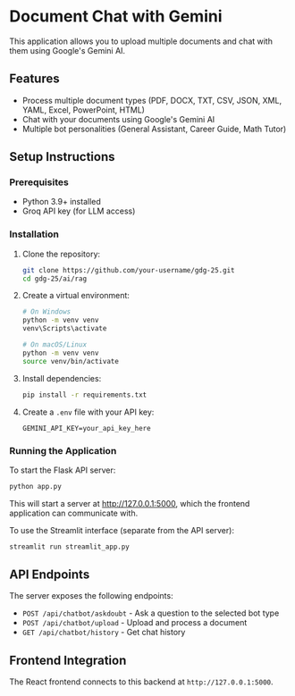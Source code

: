 # Document Chat with Gemini

This application allows you to upload multiple documents and chat with them using Google's Gemini AI.

## Features

- Process multiple document types (PDF, DOCX, TXT, CSV, JSON, XML, YAML, Excel, PowerPoint, HTML)
- Chat with your documents using Google's Gemini AI
- Multiple bot personalities (General Assistant, Career Guide, Math Tutor)

## Setup Instructions

### Prerequisites

- Python 3.9+ installed
- Groq API key (for LLM access)

### Installation

1. Clone the repository:
   ```bash
   git clone https://github.com/your-username/gdg-25.git
   cd gdg-25/ai/rag
   ```

2. Create a virtual environment:
   ```bash
   # On Windows
   python -m venv venv
   venv\Scripts\activate

   # On macOS/Linux
   python -m venv venv
   source venv/bin/activate
   ```

3. Install dependencies:
   ```bash
   pip install -r requirements.txt
   ```

4. Create a `.env` file with your API key:
   ```
   GEMINI_API_KEY=your_api_key_here
   ```

### Running the Application

To start the Flask API server:
```bash
python app.py
```

This will start a server at http://127.0.0.1:5000, which the frontend application can communicate with.

To use the Streamlit interface (separate from the API server):
```bash
streamlit run streamlit_app.py
```

## API Endpoints

The server exposes the following endpoints:

- `POST /api/chatbot/askdoubt` - Ask a question to the selected bot type
- `POST /api/chatbot/upload` - Upload and process a document
- `GET /api/chatbot/history` - Get chat history

## Frontend Integration

The React frontend connects to this backend at `http://127.0.0.1:5000`.
